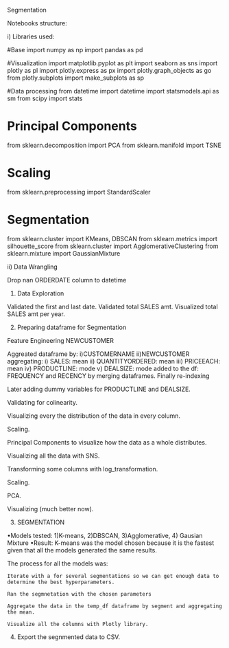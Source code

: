 Segmentation

Notebooks structure:


i) Libraries used:

#Base
import numpy as np
import pandas as pd

#Visualization
import matplotlib.pyplot as plt
import seaborn as sns
import plotly as pl
import plotly.express as px
import plotly.graph_objects as go
from plotly.subplots import make_subplots as sp

#Data processing
from datetime import datetime
import statsmodels.api as sm
from scipy import stats

# Principal Components
from sklearn.decomposition import PCA
from sklearn.manifold import TSNE

# Scaling
from sklearn.preprocessing import StandardScaler

# Segmentation
from sklearn.cluster import KMeans, DBSCAN
from sklearn.metrics import silhouette_score
from sklearn.cluster import AgglomerativeClustering
from sklearn.mixture import GaussianMixture


ii) Data Wrangling

Drop nan
ORDERDATE column to datetime


1) Data Exploration

Validated the first and last date.
Validated total SALES amt.
Visualized total SALES amt per year.


2) Preparing dataframe for Segmentation


Feature Engineering NEWCUSTOMER

Aggreated dataframe by:
	 i)CUSTOMERNAME
	 ii)NEWCUSTOMER
	 aggregating:
	 i) SALES: mean
	 ii) QUANTITYORDERED: mean
	 iii) PRICEEACH: mean
	 iv) PRODUCTLINE: mode
	 v) DEALSIZE: mode
	added to the df:
	FREQUENCY and RECENCY by merging dataframes.
	Finally re-indexing

Later adding dummy variables for PRODUCTLINE and DEALSIZE.

Validating for colinearity.

Visualizing every the distribution of the data in every column.

Scaling.

Principal Components to visualize how the data as a whole distributes.

Visualizing all the data with SNS.

Transforming some columns with log_transformation.

Scaling.

PCA.

Visualizing (much better now).


3) SEGMENTATION

•Models tested: 1)K-means, 2)DBSCAN, 3)Agglomerative, 4) Gausian Mixture
•Result: K-means was the model chosen because it is the fastest given that all the models generated the same results.

The process for all the models was:

	Iterate with a for several segmentations so we can get enough data to determine the best hyperparameters.

	Ran the segmnetation with the chosen parameters

	Aggregate the data in the temp_df dataframe by segment and aggregating the mean.

	Visualize all the columns with Plotly library.



4) Export the segnmented data to CSV.